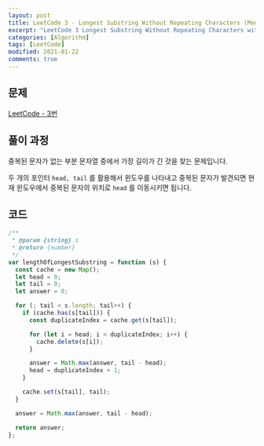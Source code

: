 ```yaml
---
layout: post
title: LeetCode 3 - Longest Substring Without Repeating Characters (Medium)
excerpt: "LeetCode 3 Longest Substring Without Repeating Characters with JavaScript"
categories: [Algorithm]
tags: [LeetCode]
modified: 2021-01-22
comments: true
---
```


## 문제

[LeetCode - 3번](https://leetcode.com/problems/longest-substring-without-repeating-characters/)

## 풀이 과정

중복된 문자가 없는 부분 문자열 중에서 가장 길이가 긴 것을 찾는 문제입니다.

두 개의 포인터 `head, tail` 를 활용해서 윈도우를 나타내고 중복된 문자가 발견되면 현재 윈도우에서 중복된 문자의 위치로 `head` 를 이동시키면 됩니다.

## 코드

```javascript
/**
 * @param {string} s
 * @return {number}
 */
var lengthOfLongestSubstring = function (s) {
  const cache = new Map();
  let head = 0;
  let tail = 0;
  let answer = 0;

  for (; tail < s.length; tail++) {
    if (cache.has(s[tail])) {
      const duplicateIndex = cache.get(s[tail]);

      for (let i = head; i < duplicateIndex; i++) {
        cache.delete(s[i]);
      }

      answer = Math.max(answer, tail - head);
      head = duplicateIndex + 1;
    }

    cache.set(s[tail], tail);
  }

  answer = Math.max(answer, tail - head);

  return answer;
};
```

